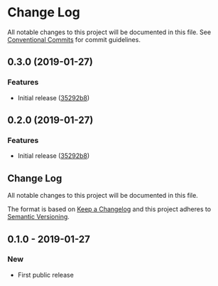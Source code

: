 # Change Log

All notable changes to this project will be documented in this file.
See [Conventional Commits](https://conventionalcommits.org) for commit guidelines.

## 0.3.0 (2019-01-27)

### Features

* Initial release ([35292b8](https://gitlab.com/codsen/codsen/tree/master/packages/lect/commits/35292b8))

## 0.2.0 (2019-01-27)

### Features

* Initial release ([35292b8](https://gitlab.com/codsen/codsen/tree/master/packages/lect/commits/35292b8))

## Change Log

All notable changes to this project will be documented in this file.

The format is based on [Keep a Changelog](http://keepachangelog.com/)
and this project adheres to [Semantic Versioning](http://semver.org/).

## 0.1.0 - 2019-01-27

### New

* First public release

